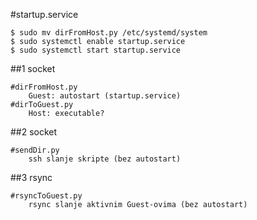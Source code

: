 #startup.service

	$ sudo mv dirFromHost.py /etc/systemd/system
	$ sudo systemctl enable startup.service
	$ sudo systemctl start startup.service
##1 socket

	#dirFromHost.py
		Guest: autostart (startup.service)
	#dirToGuest.py
		Host: executable?

##2 socket

	#sendDir.py
		ssh slanje skripte (bez autostart)

##3 rsync

	#rsyncToGuest.py
		rsync slanje aktivnim Guest-ovima (bez autostart)
